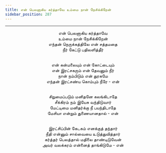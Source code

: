 ```yaml
---
title: என் பெலனாகிய கர்த்தாவே உம்மை நான் நேசிக்கிறேன்
sidebar_position: 287
---
```


---
<center>
என் பெலனாகிய கர்த்தாவே<br/>
உம்மை நான் நேசிக்கிறேன்<br/>
எந்தன் நெருக்கத்திலே என் சத்தமதை<br/>
நீர் கேட்டு பதிலளித்தீர்<br/><br/>

என் கன்மலையும் என் கோட்டையும்<br/>
என் இரட்சகரும் என் தேவனும் நீர்<br/>
நான் நம்பிடும் என் துரகமே<br/>
எந்தன் இரட்சண்ய கொம்பும் நீரே            - என்<br/><br/>

சிறுமைப்படும் மனிதனே கலங்கிடாதே<br/>
சீக்கிரம் நம் இயேசு வந்திடுவார்<br/>
மேட்டிமை மனிதர்க்கு நீ பயந்திடாதே<br/>
மேசியா என்றும் துணையானதால்            - என்<br/><br/>

இரட்சிப்பின் கேடகம் எனக்குத் தந்தார்<br/>
நீதி என்னும் சால்வையை உடுத்துவித்தார்<br/>
கர்த்தர் பெலத்தால் மதிலை தாண்டிடுவேன்<br/>
அவர் வலக்கரம் என்னைத் தாங்கிடுமே        - என்
</center>